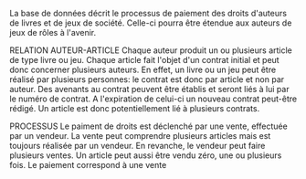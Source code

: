 La base de données décrit le processus de paiement des droits d'auteurs de livres et de jeux de société. Celle-ci pourra être étendue aux auteurs de jeux de rôles à l'avenir.

RELATION AUTEUR-ARTICLE
Chaque auteur produit un ou plusieurs article de type livre ou jeu. Chaque article fait l'objet d'un contrat initial et peut donc concerner plusieurs auteurs. En effet, un livre ou un jeu peut être réalisé par plusieurs personnes: le contrat est donc par article et non par auteur.
Des avenants au contrat peuvent être établis et seront liés à lui par le numéro de contrat. A l'expiration de celui-ci un nouveau contrat peut-être rédigé. Un article est donc potentiellement lié à plusieurs contrats.

PROCESSUS
Le paiment de droits est déclenché par une vente, effectuée par un vendeur. La vente peut comprendre plusieurs articles mais est toujours réalisée par un vendeur. En revanche, le vendeur peut faire plusieurs ventes. 
Un article peut aussi être vendu zéro, une ou plusieurs fois.
Le paiement correspond à une vente
